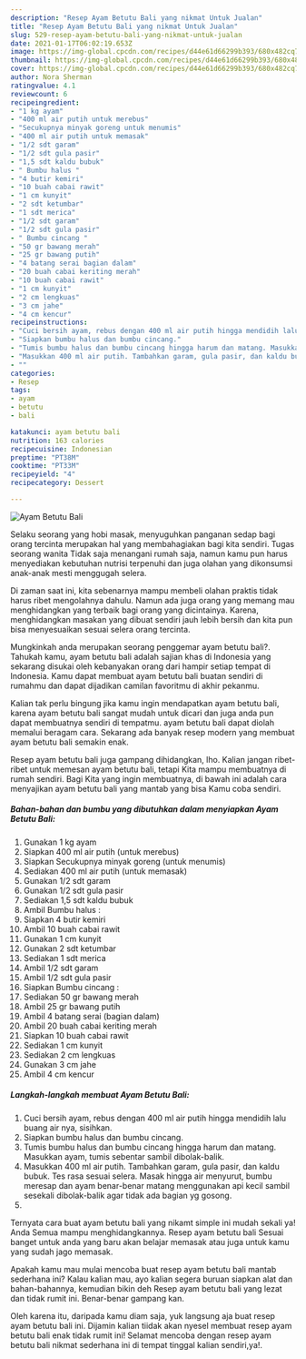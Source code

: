 ```yaml
---
description: "Resep Ayam Betutu Bali yang nikmat Untuk Jualan"
title: "Resep Ayam Betutu Bali yang nikmat Untuk Jualan"
slug: 529-resep-ayam-betutu-bali-yang-nikmat-untuk-jualan
date: 2021-01-17T06:02:19.653Z
image: https://img-global.cpcdn.com/recipes/d44e61d66299b393/680x482cq70/ayam-betutu-bali-foto-resep-utama.jpg
thumbnail: https://img-global.cpcdn.com/recipes/d44e61d66299b393/680x482cq70/ayam-betutu-bali-foto-resep-utama.jpg
cover: https://img-global.cpcdn.com/recipes/d44e61d66299b393/680x482cq70/ayam-betutu-bali-foto-resep-utama.jpg
author: Nora Sherman
ratingvalue: 4.1
reviewcount: 6
recipeingredient:
- "1 kg ayam"
- "400 ml air putih untuk merebus"
- "Secukupnya minyak goreng untuk menumis"
- "400 ml air putih untuk memasak"
- "1/2 sdt garam"
- "1/2 sdt gula pasir"
- "1,5 sdt kaldu bubuk"
- " Bumbu halus "
- "4 butir kemiri"
- "10 buah cabai rawit"
- "1 cm kunyit"
- "2 sdt ketumbar"
- "1 sdt merica"
- "1/2 sdt garam"
- "1/2 sdt gula pasir"
- " Bumbu cincang "
- "50 gr bawang merah"
- "25 gr bawang putih"
- "4 batang serai bagian dalam"
- "20 buah cabai keriting merah"
- "10 buah cabai rawit"
- "1 cm kunyit"
- "2 cm lengkuas"
- "3 cm jahe"
- "4 cm kencur"
recipeinstructions:
- "Cuci bersih ayam, rebus dengan 400 ml air putih hingga mendidih lalu buang air nya, sisihkan."
- "Siapkan bumbu halus dan bumbu cincang."
- "Tumis bumbu halus dan bumbu cincang hingga harum dan matang. Masukkan ayam, tumis sebentar sambil dibolak-balik."
- "Masukkan 400 ml air putih. Tambahkan garam, gula pasir, dan kaldu bubuk. Tes rasa sesuai selera. Masak hingga air menyurut, bumbu meresap dan ayam benar-benar matang menggunakan api kecil sambil sesekali dibolak-balik agar tidak ada bagian yg gosong."
- ""
categories:
- Resep
tags:
- ayam
- betutu
- bali

katakunci: ayam betutu bali 
nutrition: 163 calories
recipecuisine: Indonesian
preptime: "PT38M"
cooktime: "PT33M"
recipeyield: "4"
recipecategory: Dessert

---
```



![Ayam Betutu Bali](https://img-global.cpcdn.com/recipes/d44e61d66299b393/680x482cq70/ayam-betutu-bali-foto-resep-utama.jpg)

Selaku seorang yang hobi masak, menyuguhkan panganan sedap bagi orang tercinta merupakan hal yang membahagiakan bagi kita sendiri. Tugas seorang  wanita Tidak saja menangani rumah saja, namun kamu pun harus menyediakan kebutuhan nutrisi terpenuhi dan juga olahan yang dikonsumsi anak-anak mesti menggugah selera.

Di zaman  saat ini, kita sebenarnya mampu membeli olahan praktis tidak harus ribet mengolahnya dahulu. Namun ada juga orang yang memang mau menghidangkan yang terbaik bagi orang yang dicintainya. Karena, menghidangkan masakan yang dibuat sendiri jauh lebih bersih dan kita pun bisa menyesuaikan sesuai selera orang tercinta. 



Mungkinkah anda merupakan seorang penggemar ayam betutu bali?. Tahukah kamu, ayam betutu bali adalah sajian khas di Indonesia yang sekarang disukai oleh kebanyakan orang dari hampir setiap tempat di Indonesia. Kamu dapat membuat ayam betutu bali buatan sendiri di rumahmu dan dapat dijadikan camilan favoritmu di akhir pekanmu.

Kalian tak perlu bingung jika kamu ingin mendapatkan ayam betutu bali, karena ayam betutu bali sangat mudah untuk dicari dan juga anda pun dapat membuatnya sendiri di tempatmu. ayam betutu bali dapat diolah memalui beragam cara. Sekarang ada banyak resep modern yang membuat ayam betutu bali semakin enak.

Resep ayam betutu bali juga gampang dihidangkan, lho. Kalian jangan ribet-ribet untuk memesan ayam betutu bali, tetapi Kita mampu membuatnya di rumah sendiri. Bagi Kita yang ingin membuatnya, di bawah ini adalah cara menyajikan ayam betutu bali yang mantab yang bisa Kamu coba sendiri.

<!--inarticleads1-->

##### Bahan-bahan dan bumbu yang dibutuhkan dalam menyiapkan Ayam Betutu Bali:

1. Gunakan 1 kg ayam
1. Siapkan 400 ml air putih (untuk merebus)
1. Siapkan Secukupnya minyak goreng (untuk menumis)
1. Sediakan 400 ml air putih (untuk memasak)
1. Gunakan 1/2 sdt garam
1. Gunakan 1/2 sdt gula pasir
1. Sediakan 1,5 sdt kaldu bubuk
1. Ambil  Bumbu halus :
1. Siapkan 4 butir kemiri
1. Ambil 10 buah cabai rawit
1. Gunakan 1 cm kunyit
1. Gunakan 2 sdt ketumbar
1. Sediakan 1 sdt merica
1. Ambil 1/2 sdt garam
1. Ambil 1/2 sdt gula pasir
1. Siapkan  Bumbu cincang :
1. Sediakan 50 gr bawang merah
1. Ambil 25 gr bawang putih
1. Ambil 4 batang serai (bagian dalam)
1. Ambil 20 buah cabai keriting merah
1. Siapkan 10 buah cabai rawit
1. Sediakan 1 cm kunyit
1. Sediakan 2 cm lengkuas
1. Gunakan 3 cm jahe
1. Ambil 4 cm kencur




<!--inarticleads2-->

##### Langkah-langkah membuat Ayam Betutu Bali:

1. Cuci bersih ayam, rebus dengan 400 ml air putih hingga mendidih lalu buang air nya, sisihkan.
1. Siapkan bumbu halus dan bumbu cincang.
1. Tumis bumbu halus dan bumbu cincang hingga harum dan matang. Masukkan ayam, tumis sebentar sambil dibolak-balik.
1. Masukkan 400 ml air putih. Tambahkan garam, gula pasir, dan kaldu bubuk. Tes rasa sesuai selera. Masak hingga air menyurut, bumbu meresap dan ayam benar-benar matang menggunakan api kecil sambil sesekali dibolak-balik agar tidak ada bagian yg gosong.
1. 




Ternyata cara buat ayam betutu bali yang nikamt simple ini mudah sekali ya! Anda Semua mampu menghidangkannya. Resep ayam betutu bali Sesuai banget untuk anda yang baru akan belajar memasak atau juga untuk kamu yang sudah jago memasak.

Apakah kamu mau mulai mencoba buat resep ayam betutu bali mantab sederhana ini? Kalau kalian mau, ayo kalian segera buruan siapkan alat dan bahan-bahannya, kemudian bikin deh Resep ayam betutu bali yang lezat dan tidak rumit ini. Benar-benar gampang kan. 

Oleh karena itu, daripada kamu diam saja, yuk langsung aja buat resep ayam betutu bali ini. Dijamin kalian tiidak akan nyesel membuat resep ayam betutu bali enak tidak rumit ini! Selamat mencoba dengan resep ayam betutu bali nikmat sederhana ini di tempat tinggal kalian sendiri,ya!.

